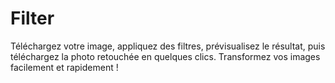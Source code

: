 # Filter
Téléchargez votre image, appliquez des filtres, prévisualisez le résultat, puis téléchargez la photo retouchée en quelques clics. Transformez vos images facilement et rapidement !
